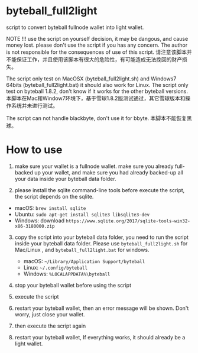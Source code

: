 # byteball_full2light

script to convert byteball fullnode wallet into light wallet.

NOTE !!! use the script on yourself decision, it may be dangous, and cause money lost. please don't use the script if you has any concern. The author is not responsible for the consequences of use of this script. 
请注意该脚本并不能保证工作，并且使用该脚本有很大的危险性，有可能造成无法挽回的财产损失。

The script only test on MacOSX (byteball_full2light.sh) and Windows7 64bits (byteball_full2light.bat) it should also work for Linux. 
The script only test on byteball 1.8.2, don't know if it works for the other byteball versions. 
本脚本在Mac和Window7环境下，基于雪球1.8.2版测试通过，其它雪球版本和操作系统并未进行测试。

The script can not handle blackbyte, don't use it for bbyte.
本脚本不能恢复黑球。

# How to use

1. make sure your wallet is a fullnode wallet. make sure you already full-backed up your wallet, and make sure you had already backed-up all your data inside your byteball data folder. 

2. please install the sqlite command-line tools before execute the script, the script depends on the sqlite.
  
  *  macOS: `brew install sqlite`
  *  Ubuntu: `sudo apt-get install sqlite3 libsqlite3-dev`
  *  Windows: download `https://www.sqlite.org/2017/sqlite-tools-win32-x86-3180000.zip`
  
3. copy the script into your byteball data folder, you need to run the script inside your byteball data folder. Please use `byteball_full2light.sh` for Mac/Linux , and `byteball_full2light.bat` for windows.

   *  macOS: `~/Library/Application Support/byteball`
   *  Linux: `~/.config/byteball`
   *  Windows: `%LOCALAPPDATA%\byteball`

4. stop your byteball wallet before using the script

5. execute the script 

6. restart your byteball wallet, then an error message will be shown. Don't worry, just close your wallet.

7. then execute the script again

8. restart your byteball wallet, If everything works, it should already be a light wallet.
